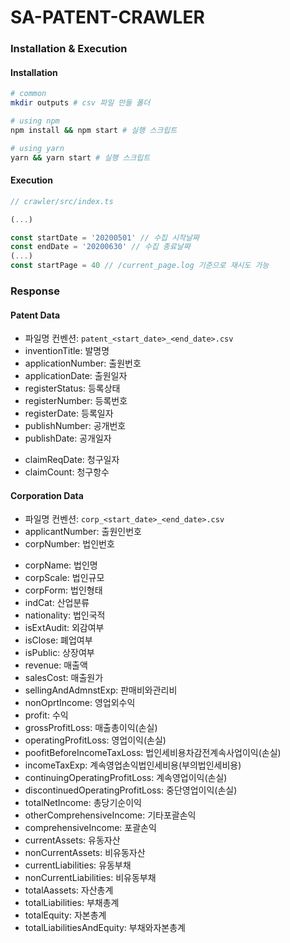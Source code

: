 # SA-PATENT-CRAWLER

### Installation & Execution

#### Installation

```sh
# common
mkdir outputs # csv 파일 만들 폴더

# using npm
npm install && npm start # 실행 스크립트 

# using yarn
yarn && yarn start # 실행 스크립트
```

#### Execution

```ts
// crawler/src/index.ts

(...)

const startDate = '20200501' // 수집 시작날짜
const endDate = '20200630' // 수집 종료날짜
(...)
const startPage = 40 // /current_page.log 기준으로 재시도 가능
```

### Response

#### Patent Data

- 파일명 컨벤션: `patent_<start_date>_<end_date>.csv`
- inventionTitle: 발명명
- applicationNumber: 출원번호
- applicationDate: 출원일자
- registerStatus: 등록상태
- registerNumber: 등록번호
- registerDate: 등록일자
- publishNumber: 공개번호
- publishDate: 공개일자
<!-- - intlApplNumber: 국제출원번호
- intlApplDate: 국제출원일자
- intlPublishNumber: 국제공개번호
- intlPublishDate: 국제공개일자 -->
- claimReqDate: 청구일자
- claimCount: 청구항수
<!-- - applicantNumber: 출원인번호
- citatingPatents: 인용특허 (json 타입)
  - nationality: 국적
  - publishNumber: 공보번호
  - publishDate: 공보일자
  - inventionTitle: 발명명
  - ipcCode: IPC코드
- cpcs: CPC (json 타입)
  - code: CPC 코드
  - date: CPC 일자
- ipcs: IPC (json 타입)
  - code: IPC 코드
  - date: IPC 일자
- citatedPatents: 피인용특허 (json 타입)
  - applicationDate: 출원일자
  - inventionTitle: 발명명
  - ipcCode: IPC코드
- familyPatents: 패밀리특허 (json 타입)
  - number: 패밀리번호
  - nationalityCode: 국가코드
  - nationality: 패밀러특허국적
  - type: 패밀리타입 -->

#### Corporation Data

- 파일명 컨벤션: `corp_<start_date>_<end_date>.csv`
- applicantNumber: 출원인번호
- corpNumber: 법인번호
<!-- - businessNumber: 사업자등록번호
- repName: 대표자명
- estDate: 설립일자 -->
- corpName: 법인명
- corpScale: 법인규모
- corpForm: 법인형태
- indCat: 산업분류
- nationality: 법인국적
- isExtAudit: 외감여부
- isClose: 폐업여부
- isPublic: 상장여부
- revenue: 매출액 
- salesCost: 매출원가 
- sellingAndAdmnstExp: 판매비와관리비 
- nonOprtIncome: 영업외수익 
- profit: 수익
- grossProfitLoss: 매출총이익(손실)
- operatingProfitLoss: 영업이익(손실)
- poofitBeforeIncomeTaxLoss: 법인세비용차감전계속사업이익(손실)
- incomeTaxExp: 계속영업손익법인세비용(부의법인세비용)
- continuingOperatingProfitLoss: 계속영업이익(손실)
- discontinuedOperatingProfitLoss: 중단영업이익(손실)
- totalNetIncome: 총당기순이익
- otherComprehensiveIncome: 기타포괄손익
- comprehensiveIncome: 포괄손익
- currentAssets: 유동자산
- nonCurrentAssets: 비유동자산
- currentLiabilities: 유동부채
- nonCurrentLiabilities: 비유동부채
- totalAassets: 자산총계
- totalLiabilities: 부채총계
- totalEquity: 자본총계
- totalLiabilitiesAndEquity: 부채와자본총계